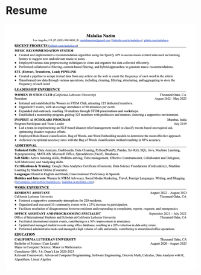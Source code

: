 # Resume

<a href="https://docs.google.com/document/d/e/2PACX-1vSOEZFmW31BX2UkXTx_w3jkeLjEMH7AzoYt9Tzt1PGg3wky5Kv6XQwxy16SjJo7ETDWpmrwbA8UIDgv/pub"> <img src= "Files/Malaika-Nazim-Resume.png"></a> 
